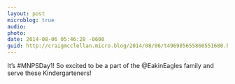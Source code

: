 ```yaml
---
layout: post
microblog: true
audio: 
photo: 
date: 2014-08-06 05:46:28 -0600
guid: http://craigmcclellan.micro.blog/2014/08/06/t496985655860551680.html
---
```

It’s #MNPSDay1! So excited to be a part of the @EakinEagles family and serve these Kindergarteners!
